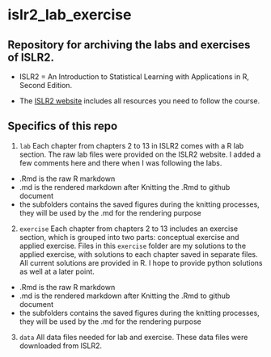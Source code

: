 # islr2_lab_exercise

## Repository for archiving the labs and exercises of ISLR2.

- ISLR2 = An Introduction to Statistical Learning with Applications in R, Second Edition. 

- The [ISLR2 website](https://www.statlearning.com/) includes all resources you need to follow the course.

## Specifics of this repo

1. `lab` 
Each chapter from chapters 2 to 13 in ISLR2 comes with a R lab section. The raw lab files were provided on the ISLR2 website. I added a few comments here and there when I was following the labs. 
  - .Rmd is the raw R markdown 
  - .md is the rendered markdown after Knitting the .Rmd to github document
  - the subfolders contains the saved figures during the knitting processes, they will be used by the .md for the rendering purpose

2. `exercise` 
Each chapter from chapters 2 to 13 includes an exercise section, which is grouped into two parts: conceptual exercise and applied exercise. Files in this `exercise` folder are my solutions to the applied exercise, with solutions to each chapter saved in separate files. All current solutions are provided in R. I hope to provide python solutions as well at a later point. 
  - .Rmd is the raw R markdown 
  - .md is the rendered markdown after Knitting the .Rmd to github document
  - the subfolders contains the saved figures during the knitting processes, they will be used by the .md for the rendering purpose

3. `data` 
All data files needed for lab and exercise. These data files were downloaded from ISLR2. 

